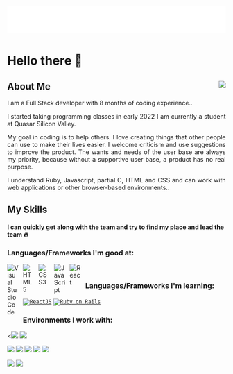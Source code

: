 <h1 align="center">
  <img src="https://raw.githubusercontent.com/Rakhmonov-Asadbek/Rakhmonov-Asadbek/main/name.svg" alt="Rakhmonov Asadbek" />
</h1>

# Hello there 👋


<h2>About Me <img align="right" src="https://visitor-badge.laobi.icu/badge?page_id=Rakhmonov-Asadbek/Rakhmonov-Asadbek"></h2>

<p align="justify">I am a Full Stack developer with 8 months of coding experience..</p>

<p align="justify">I started taking programming classes in early 2022
I am currently a student at Quasar Silicon Valley.</p>

<p align="justify">My goal in coding is to help others. I love creating things that other people can use to make their lives easier. I welcome criticism and use suggestions to improve the product. The wants and needs of the user base are always my priority, because without a supportive user base, a product has no real purpose.</p>

<p align="justify">I understand Ruby, Javascript, partial C, HTML and CSS and can work with web applications or other browser-based environments..</p>

## My Skills

<h4 background-color="red">I can quickly get along with the team and try to find my place and lead the team 🔥</h4>



### Languages/Frameworks I'm good at:

<img align="left" alt="Visual Studio Code" width="26px" src="https://cdn.jsdelivr.net/gh/devicons/devicon/icons/vscode/vscode-original.svg" style="padding-right:10px;" />
<img align="left" alt="HTML5" width="26px" src="https://cdn.jsdelivr.net/gh/devicons/devicon/icons/html5/html5-original.svg" style="padding-right:10px;" />
<img align="left" alt="CSS3" width="26px" src="https://cdn.jsdelivr.net/gh/devicons/devicon/icons/css3/css3-original.svg" style="padding-right:10px;" />
<img align="left" alt="JavaScript" width="26px" src="https://cdn.jsdelivr.net/gh/devicons/devicon/icons/javascript/javascript-original.svg" style="padding-right:10px;" />
<img align="left" alt="React" width="26px" src="https://cdn.jsdelivr.net/gh/devicons/devicon/icons/react/react-original.svg" style="padding-right:10px;" />

<br/>

### Languages/Frameworks I'm learning:

<code><a href="https://www.typescriptlang.org"><img alt="ReactJS" title="ReactJS" src="https://img.shields.io/badge/Continues-React.js-blue" height="18"></a></code>
<code><a href="https://www.typescriptlang.org"><img alt="Ruby on Rails" title="Ruby on Rails" src="https://img.shields.io/badge/Continues-Ruby%20on%20Rails-red" height="18"></a></code>
### Environments I work with:

<![](https://img.shields.io/badge/OS-Linux-informational?style=flat&logo=linux&logoColor=white&color=FF69B4)
![](https://img.shields.io/badge/Editor-VS_Code-informational?style=flat&logo=visual-studio-code&logoColor=white&color=FF69B4)

![](https://img.shields.io/badge/Code-JavaScript-informational?style=flat&logo=javascript&logoColor=white&color=6aa6f8)
![](https://img.shields.io/badge/Code-C-informational?style=flat&logo=C&logoColor=white&color=6aa6f8)
![](https://img.shields.io/badge/Code-Rails-informational?style=flat&logo=ruby-on-rails&logoColor=white&color=6aa6f8)
![](https://img.shields.io/badge/Code-Ruby-informational?style=flat&logo=ruby&logoColor=white&color=6aa6f8)
![](https://img.shields.io/badge/Code-React-informational?style=flat&logo=react&logoColor=white&color=6aa6f8)


![](https://img.shields.io/badge/Tools-PostgreSQL-informational?style=flat&logo=postgresql&logoColor=white&color=#7FFFD4)
![](https://img.shields.io/badge/Tools-MySQL-informational?style=flat&logo=MySQL&logoColor=white&color=#7FFFD4)


